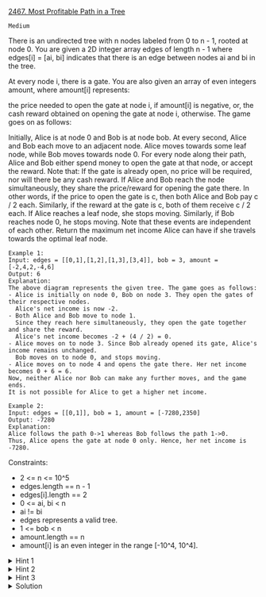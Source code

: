 [2467. Most Profitable Path in a Tree](https://leetcode.com/problems/most-profitable-path-in-a-tree/)

`Medium`

There is an undirected tree with n nodes labeled from 0 to n - 1, rooted at node 0. You are given a 2D integer array edges of length n - 1 where edges[i] = [ai, bi] indicates that there is an edge between nodes ai and bi in the tree.

At every node i, there is a gate. You are also given an array of even integers amount, where amount[i] represents:

the price needed to open the gate at node i, if amount[i] is negative, or,
the cash reward obtained on opening the gate at node i, otherwise.
The game goes on as follows:

Initially, Alice is at node 0 and Bob is at node bob.
At every second, Alice and Bob each move to an adjacent node. Alice moves towards some leaf node, while Bob moves towards node 0.
For every node along their path, Alice and Bob either spend money to open the gate at that node, or accept the reward. Note that:
If the gate is already open, no price will be required, nor will there be any cash reward.
If Alice and Bob reach the node simultaneously, they share the price/reward for opening the gate there. In other words, if the price to open the gate is c, then both Alice and Bob pay c / 2 each. Similarly, if the reward at the gate is c, both of them receive c / 2 each.
If Alice reaches a leaf node, she stops moving. Similarly, if Bob reaches node 0, he stops moving. Note that these events are independent of each other.
Return the maximum net income Alice can have if she travels towards the optimal leaf node.

```
Example 1:
Input: edges = [[0,1],[1,2],[1,3],[3,4]], bob = 3, amount = [-2,4,2,-4,6]
Output: 6
Explanation: 
The above diagram represents the given tree. The game goes as follows:
- Alice is initially on node 0, Bob on node 3. They open the gates of their respective nodes.
  Alice's net income is now -2.
- Both Alice and Bob move to node 1. 
  Since they reach here simultaneously, they open the gate together and share the reward.
  Alice's net income becomes -2 + (4 / 2) = 0.
- Alice moves on to node 3. Since Bob already opened its gate, Alice's income remains unchanged.
  Bob moves on to node 0, and stops moving.
- Alice moves on to node 4 and opens the gate there. Her net income becomes 0 + 6 = 6.
Now, neither Alice nor Bob can make any further moves, and the game ends.
It is not possible for Alice to get a higher net income.

Example 2:
Input: edges = [[0,1]], bob = 1, amount = [-7280,2350]
Output: -7280
Explanation: 
Alice follows the path 0->1 whereas Bob follows the path 1->0.
Thus, Alice opens the gate at node 0 only. Hence, her net income is -7280. 
```

Constraints:

- 2 <= n <= 10^5
- edges.length == n - 1
- edges[i].length == 2
- 0 <= ai, bi < n
- ai != bi
- edges represents a valid tree.
- 1 <= bob < n
- amount.length == n
- amount[i] is an even integer in the range [-10^4, 10^4].

<details>
<summary>Hint 1</summary>

Bob travels along a fixed path (from node “bob” to node 0).
</details>

<details>
<summary>Hint 2</summary>

Calculate Alice’s distance to each node via DFS.
</details>

<details>
<summary>Hint 3</summary>

We can calculate Alice’s score along a path ending at some node easily using Hints 1 and 2.
</details>

<details>
<summary>Solution</summary>

[Lee215 - One DFS](https://leetcode.com/problems/most-profitable-path-in-a-tree/discuss/2807411/Python-One-DFS)
[2 DFS || 1 DFS || Simple Approach || C++](https://leetcode.com/problems/most-profitable-path-in-a-tree/discuss/2807150/2-DFS-oror-1-DFS-oror-Simple-Approach-oror-C%2B%2B)
</details>